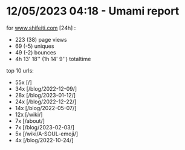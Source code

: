 # 12/05/2023 04:18 - Umami report
for www.shifeiti.com [24h] :

 - 223 (38) page views
 - 69 (-5) uniques
 - 49 (-2) bounces
 - 4h 13' 18'' (1h 14' 9'') totaltime


top 10 urls:
 - 55x [/]
 - 34x [/blog/2022-12-09/]
 - 28x [/blog/2023-01-12/]
 - 24x [/blog/2022-12-22/]
 - 14x [/blog/2022-05-07/]
 - 12x [/wiki/]
 - 7x [/about/]
 - 7x [/blog/2023-02-03/]
 - 5x [/wiki/A-SOUL-emoji/]
 - 4x [/blog/2022-10-24/]


